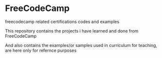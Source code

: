# FreeCodeCamp
freecodecamp related certifications codes and examples


This repository contains the projects i have learned and done from FreeCodeCamp 

And also contains the examples/or samples used in curriculum for teaching, are here only for refernce purposes
